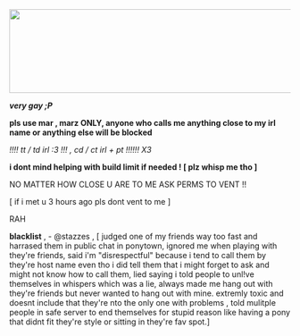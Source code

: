<img src="https://i.postimg.cc/nh7YjRgW/cooltext447467014259492.gif" width="900" height="150"/>

***very gay ;P***

**pls use mar , marz ONLY, anyone who calls me anything close to my irl name or anything else will be blocked**

*!!!! tt / td irl :3 !!! , cd / ct irl + pt !!!!!! X3*

****i dont mind helping with build limit if needed ! [ plz whisp me tho ]****

NO MATTER HOW CLOSE U ARE TO ME ASK PERMS TO VENT !!

[ if i met u 3 hours ago pls dont vent to me ]

RAH

**blacklist** , - @stazzes , [ judged one of my friends way too fast and harrased them in public chat in ponytown, ignored me when playing with they're friends, said i'm "disrespectful" because i tend to call them by they're host name even tho i did tell them that i might forget to ask and might not know how to call them, lied saying i told people to unl!ve themselves in whispers which was a lie, always made me hang out with they're friends but never wanted to hang out with mine. extremly toxic and doesnt include that they're nto the only one with problems , told mulitple people in safe server to end themselves for stupid reason like having a pony that didnt fit they're style or sitting in they're fav spot.]

